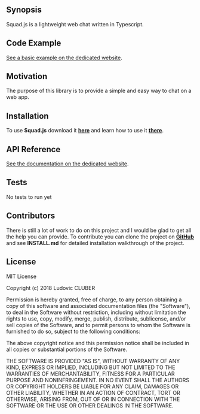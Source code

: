 ## Synopsis

Squad.js is a lightweight web chat written in Typescript.

## Code Example

 [See a basic example on the dedicated website](http://squadjs.lcluber.com/#source).

## Motivation

The purpose of this library is to provide a simple and easy way to chat on a web app.

## Installation

To use **Squad.js** download it **[here](http://squadjs.lcluber.com/#download)** and learn how to use it **[there](http://squadjs.lcluber.com/#source)**.

## API Reference

[See the documentation on the dedicated website](http://squadjs.lcluber.com/doc/).

## Tests

No tests to run yet

## Contributors

There is still a lot of work to do on this project and I would be glad to get all the help you can provide.
To contribute you can clone the project on **[GitHub](https://github.com/LCluber/Squad.js)** and see  **INSTALL.md** for detailed installation walkthrough of the project.

## License

MIT License

Copyright (c) 2018 Ludovic CLUBER

Permission is hereby granted, free of charge, to any person obtaining a copy
of this software and associated documentation files (the "Software"), to deal
in the Software without restriction, including without limitation the rights
to use, copy, modify, merge, publish, distribute, sublicense, and/or sell
copies of the Software, and to permit persons to whom the Software is
furnished to do so, subject to the following conditions:

The above copyright notice and this permission notice shall be included in all
copies or substantial portions of the Software.

THE SOFTWARE IS PROVIDED "AS IS", WITHOUT WARRANTY OF ANY KIND, EXPRESS OR
IMPLIED, INCLUDING BUT NOT LIMITED TO THE WARRANTIES OF MERCHANTABILITY,
FITNESS FOR A PARTICULAR PURPOSE AND NONINFRINGEMENT. IN NO EVENT SHALL THE
AUTHORS OR COPYRIGHT HOLDERS BE LIABLE FOR ANY CLAIM, DAMAGES OR OTHER
LIABILITY, WHETHER IN AN ACTION OF CONTRACT, TORT OR OTHERWISE, ARISING FROM,
OUT OF OR IN CONNECTION WITH THE SOFTWARE OR THE USE OR OTHER DEALINGS IN THE
SOFTWARE.
